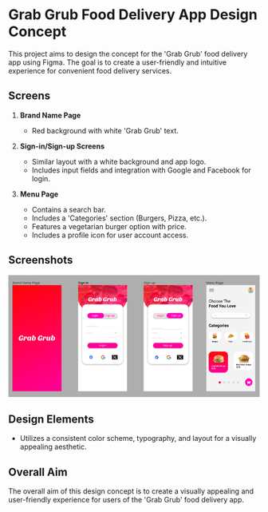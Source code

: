 # Grab Grub Food Delivery App Design Concept

This project aims to design the concept for the 'Grab Grub' food delivery app using Figma. The goal is to create a user-friendly and intuitive experience for convenient food delivery services.

## Screens

1. **Brand Name Page**
   - Red background with white 'Grab Grub' text.

2. **Sign-in/Sign-up Screens**
   - Similar layout with a white background and app logo.
   - Includes input fields and integration with Google and Facebook for login.

3. **Menu Page**
   - Contains a search bar.
   - Includes a 'Categories' section (Burgers, Pizza, etc.).
   - Features a vegetarian burger option with price.
   - Includes a profile icon for user account access.

## Screenshots

![UX-UI Food App Design](https://github.com/JigarSolanki008/UX-UI-Food-App-Design/blob/main/Grab%20&%20Grub%20Screenshot/UX-UI(Food%20App%20Design).PNG?raw=true)

## Design Elements
- Utilizes a consistent color scheme, typography, and layout for a visually appealing aesthetic.

## Overall Aim
The overall aim of this design concept is to create a visually appealing and user-friendly experience for users of the 'Grab Grub' food delivery app.
